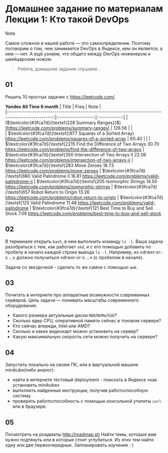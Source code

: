 # Домашнее задание по материалам Лекции 1: Кто такой DevOps
> [!NOTE]
> Самое сложное в нашей работе — это самоопределение. Поэтому поговорим о том, чем занимается DevOps в Яндексе, кем он является, а кем — нет. А ещё узнаем, что общего между DevOps-инженером и швейцарским ножом.

> Ребята, домашнее задание слушаем...

## 01 
Решить 10 простых задачек с https://leetcode.com/

**Yandex All Time 6 month**
|               Title                                                                                  |      Freq          |      Note    |     
|:----------------------------------------------------------------------------------------------------:|:------------------:|:------------:|
|  ($\textcolor{#3fca7d}{\textsf{228 Summary Ranges}}$)[https://leetcode.com/problems/summary-ranges]  |       126.56       |         |                 
|  $\textcolor{#3fca7d}{\textsf{(977	Squares of a Sorted Array) https://leetcode.com/problems/squares-of-a-sorted-array | 60.40 | |
|  $\textcolor{#3fca7d}{\textsf{2215	Find the Difference of Two Arrays 30.70 https://leetcode.com/problems/find-the-difference-of-two-arrays
|  $\textcolor{#3fca7d}{\textsf{350	Intersection of Two Arrays II 22.06 https://leetcode.com/problems/intersection-of-two-arrays-ii
|  $\textcolor{#3fca7d}{\textsf{283	Move Zeroes		18.73 https://leetcode.com/problems/move-zeroes
|  $\textcolor{#3fca7d}{\textsf{680	Valid Palindrome II		16.81 https://leetcode.com/problems/valid-palindrome-ii
|  $\textcolor{#3fca7d}{\textsf{205	Isomorphic Strings		 14.50 https://leetcode.com/problems/isomorphic-strings
|  $\textcolor{#3fca7d}{\textsf{657	Robot Return to Origin  13.26 https://leetcode.com/problems/robot-return-to-origin
|  $\textcolor{#3fca7d}{\textsf{125	Valid Palindrome 11.48 https://leetcode.com/problems/valid-palindrome
|  $\textcolor{#3fca7d}{\textsf{121	Best Time to Buy and Sell Stock 7.09 https://leetcode.com/problems/best-time-to-buy-and-sell-stock

## 02 
В терминале открыть `bash`, в нем выполнить команду `ls -l`. 
Ваша задача разобраться с тем, как работает `sed`, 
и с его помощью добавить по пробелу в начало каждой строки вывода `ls -l`. 
Например, из «drwxr-xr-x ...» должно получиться «drwxr-xr-x ...» (с пробелом в начале). 

Задача со звездочкой - сделать то же самое с помощью `awk`. 

## 03 
Почитать в интернете про аппаратные возможности современных серверов. 
Цель задачи — понимать масштабы современного оборудования. 
- Какого размера актуальные диски `HDD`/`NVMe`/`SSD`?
- Сколько ядер CPU, оперативной памяти сейчас в тоновом сервере?
- Кто сейчас впереди, Intel или AMD?
- Сколько и каких видеокарт можно установить на сервер?
- Какую максимальную скорость сети можно получить на сервере?

## 04
Запустить локально на своем ПК, или в виртуальной машине minikube(либо аналог):
- найти в интернете тестовый deployment - поискать в Яндексе «как установить minikube» 
- выполнить найденные инструкции, получив работоспособную систему
- проверить работоспособность с помощью консольной утилиты `curl` или в браузере. 

## 05 
Посмотреть на роадмапы http://roadmap.sh
Найти темы, которые вам нужно подтянуть или в которые стоит углубиться. Из этих тем найти одну или две первоочередные. Запланировать изучение : ) 
